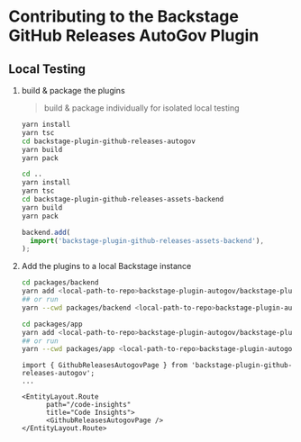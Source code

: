 # Contributing to the Backstage GitHub Releases AutoGov Plugin

## Local Testing

1. build & package the plugins

    > build & package individually for isolated local testing

    ```zsh
    yarn install
    yarn tsc
    cd backstage-plugin-github-releases-autogov
    yarn build
    yarn pack
    ```

    ```zsh
    cd ..
    yarn install
    yarn tsc
    cd backstage-plugin-github-releases-assets-backend
    yarn build
    yarn pack
    ```

    ```packages/backend/src/index.ts
    backend.add(
      import('backstage-plugin-github-releases-assets-backend'),
    );
    ```

1. Add the plugins to a local Backstage instance

    ```zsh
    cd packages/backend
    yarn add <local-path-to-repo>backstage-plugin-autogov/backstage-plugin-github-releases-autogov/liatrio-backstage-plugin-github-releases-assets-backend-<current-version>.tgz
    ## or run
    yarn --cwd packages/backend <local-path-to-repo>backstage-plugin-autogov/backstage-plugin-github-releases-autogov/liatrio-backstage-plugin-github-releases-assets-backend-<current-version>.tgz
    ```

    ```zsh
    cd packages/app
    yarn add <local-path-to-repo>backstage-plugin-autogov/backstage-plugin-github-releases-autogov/liatrio-backstage-plugin-github-releases-autogov-<current-version>.tgz
    ## or run
    yarn --cwd packages/app <local-path-to-repo>backstage-plugin-autogov/backstage-plugin-github-releases-autogov/liatrio-backstage-plugin-github-releases-autogov<current-version>.tgz
    ```

    ```packages/app/src/components/catalog/EntityPage.tsx
    import { GithubReleasesAutogovPage } from 'backstage-plugin-github-releases-autogov';
    ...

    <EntityLayout.Route
          path="/code-insights"
          title="Code Insights">
          <GithubReleasesAutogovPage />
    </EntityLayout.Route>
    ```
